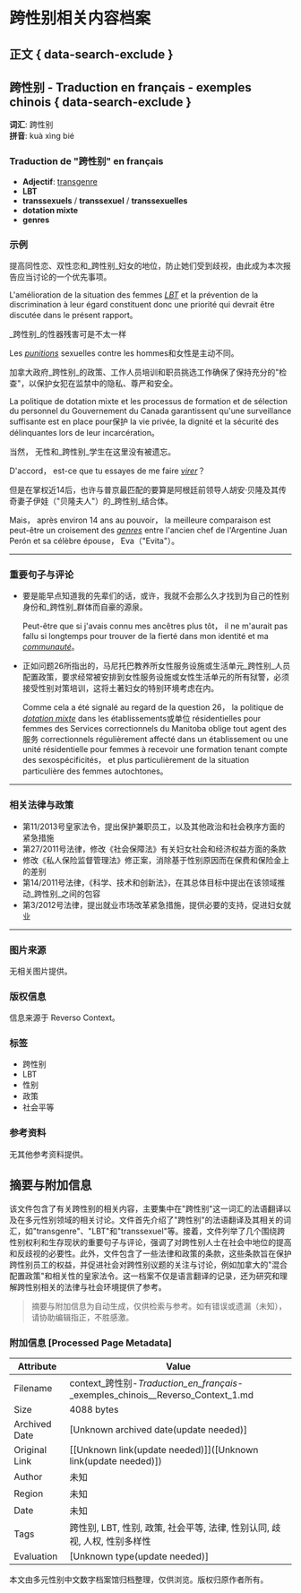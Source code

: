# 跨性别相关内容档案

## 正文 { data-search-exclude }


## 跨性别 - Traduction en français - exemples chinois  { data-search-exclude }

**词汇**: 跨性别   
**拼音**: kuà xìng bié

### Traduction de "跨性别" en français

- **Adjectif**: [transgenre](https://www.reverso.net/traduction/francais-chinois/transgenre)
- **LBT**
- **transsexuels** / **transsexuel** / **transsexuelles**
- **dotation mixte**
- **genres**

### 示例

提高同性恋、双性恋和_跨性别_妇女的地位，防止她们受到歧视，由此成为本次报告应当讨论的一个优先事项。

L'amélioration de la situation des femmes [_LBT_](/traduction/francais-chinois/LBT) et la prévention de la discrimination à leur égard constituent donc une priorité qui devrait être discutée dans le présent rapport。

_跨性别_的性器残害可是不太一样

Les [_punitions_](/traduction/francais-chinois/punitions) sexuelles contre les hommes和女性是主动不同。

加拿大政府_跨性别_的政策、工作人员培训和职员挑选工作确保了保持充分的"检查"，以保护女犯在监禁中的隐私、尊严和安全。

La politique de dotation mixte et les processus de formation et de sélection du personnel du Gouvernement du Canada garantissent qu'une surveillance suffisante est en place pour保护 la vie privée, la dignité et la sécurité des délinquantes lors de leur incarcération。

当然， 无性和_跨性别_学生在这里没有被遗忘。

D'accord， est-ce que tu essayes de me faire [_virer_](/traduction/francais-chinois/virer)？

但是在掌权近14后，也许与普京最匹配的要算是阿根廷前领导人胡安·贝隆及其传奇妻子伊娃（"贝隆夫人"）的_跨性别_结合体。

Mais， après environ 14 ans au pouvoir， la meilleure comparaison est peut-être un croisement des [_genres_](/traduction/francais-chinois/genres) entre l'ancien chef de l'Argentine Juan Perón et sa célèbre épouse， Eva（"Evita"）。

---

### 重要句子与评论

- 要是能早点知道我的先辈们的话，或许，我就不会那么久才找到为自己的性别身份和_跨性别_群体而自豪的源泉。
  
  Peut-être que si j'avais connu mes ancêtres plus tôt， il ne m'aurait pas fallu si longtemps pour trouver de la fierté dans mon identité et ma [_communauté_](/traduction/francais-chinois/communaut%C3%A9)。
  
- 正如问题26所指出的，马尼托巴教养所女性服务设施或生活单元_跨性别_人员配置政策，要求经常被安排到女性服务设施或女性生活单元的所有狱警，必须接受性别对策培训，这将土著妇女的特别环境考虑在内。

  Comme cela a été signalé au regard de la question 26， la politique de [_dotation mixte_](/traduction/francais-chinois/dotation+mixte) dans les établissements或单位 résidentielles pour femmes des Services correctionnels du Manitoba oblige tout agent des服务 correctionnels régulièrement affecté dans un établissement ou une unité résidentielle pour femmes à recevoir une formation tenant compte des sexospécificités， et plus particulièrement de la situation particulière des femmes autochtones。

---

### 相关法律与政策

- 第11/2013号皇家法令，提出保护兼职员工，以及其他政治和社会秩序方面的紧急措施
- 第27/2011号法律，修改《社会保障法》有关妇女社会和经济权益方面的条款
- 修改《私人保险监督管理法》修正案，消除基于性别原因而在保费和保险金上的差别
- 第14/2011号法律，《科学、技术和创新法》，在其总体目标中提出在该领域推动_跨性别_之间的包容
- 第3/2012号法律，提出就业市场改革紧急措施，提供必要的支持，促进妇女就业

---

### 图片来源
无相关图片提供。

### 版权信息
信息来源于 Reverso Context。

### 标签
- 跨性别
- LBT
- 性别
- 政策
- 社会平等

### 参考资料
无其他参考资料提供。
<!-- tcd_original_link https://context.reverso.net/traduction/chinois-francais/%E8%B7%A8%E6%80%A7%E5%88%AB -->


## 摘要与附加信息

<!-- tcd_abstract -->
该文件包含了有关跨性别的相关内容，主要集中在"跨性别"这一词汇的法语翻译以及在多元性别领域的相关讨论。文件首先介绍了"跨性别"的法语翻译及其相关的词汇，如"transgenre"、"LBT"和"transsexuel"等。接着，文件列举了几个围绕跨性别权利和生存现状的重要句子与评论，强调了对跨性别人士在社会中地位的提高和反歧视的必要性。此外，文件包含了一些法律和政策的条款，这些条款旨在保护跨性别员工的权益，并促进社会对跨性别议题的关注与讨论，例如加拿大的"混合配置政策"和相关性的皇家法令。这一档案不仅是语言翻译的记录，还为研究和理解跨性别相关的法律与社会环境提供了参考。
<!-- tcd_abstract_end -->

> 摘要与附加信息为自动生成，仅供检索与参考。如有错误或遗漏（未知），请协助编辑指正，不胜感激。

### 附加信息 [Processed Page Metadata]

| Attribute       | Value                                  |
|-----------------|----------------------------------------|
| Filename        | context_跨性别-_Traduction_en_français_-_exemples_chinois__Reverso_Context_1.md                             |
| Size            | 4088 bytes                           |
| Archived Date   | [Unknown archived date(update needed)]                             |
| Original Link   | [[Unknown link(update needed)]]([Unknown link(update needed)])                       |
| Author          | 未知                               |
| Region          | 未知                               |
| Date            | 未知                                 |
| Tags            | 跨性别, LBT, 性别, 政策, 社会平等, 法律, 性别认同, 歧视, 人权, 性别多样性                                 |
| Evaluation            | [Unknown type(update needed)]                                 |
<!-- tcd_table_end -->

本文由多元性别中文数字档案馆归档整理，仅供浏览。版权归原作者所有。
